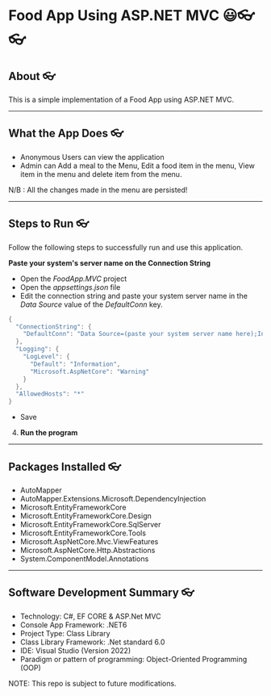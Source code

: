 # Food App Using ASP.NET MVC 😃👓👓

## About 👓

This is a simple implementation of a Food App using ASP.NET MVC.

---
## What the App Does 👓

- Anonymous Users can view the application
- Admin can Add a meal to the Menu, Edit a food item in the menu, View item in the menu and delete item from the menu.


N/B : All the changes made in the menu are persisted!

---
## Steps to Run 👓

Follow the following steps to successfully run and use this application.

**Paste your system's server name on the Connection String**
- Open the *FoodApp.MVC* project
- Open the *appsettings.json* file
- Edit the connection string and paste your system server name in the *Data Source* value of the *DefaultConn* key.
```C#
{
  "ConnectionString": {
    "DefaultConn": "Data Source=(paste your system server name here);Initial catalog=FoodAppDatabase;Integrated Security=True;Connect Timeout=30;Encrypt=False;TrustServerCertificate=False;ApplicationIntent=ReadWrite;MultiSubnetFailover=False"
  },
  "Logging": {
    "LogLevel": {
      "Default": "Information",
      "Microsoft.AspNetCore": "Warning"
    }
  },
  "AllowedHosts": "*"
}
```
- Save

4. **Run the program**

---
## Packages Installed 👓


- AutoMapper
- AutoMapper.Extensions.Microsoft.DependencyInjection
- Microsoft.EntityFrameworkCore
- Microsoft.EntityFrameworkCore.Design
- Microsoft.EntityFrameworkCore.SqlServer
- Microsoft.EntityFrameworkCore.Tools
- Microsoft.AspNetCore.Mvc.ViewFeatures
- Microsoft.AspNetCore.Http.Abstractions
- System.ComponentModel.Annotations

---
## Software Development Summary 👓

- Technology: C#, EF CORE & ASP.Net MVC
- Console App Framework: .NET6
- Project Type: Class Library
- Class Library Framework: .Net standard 6.0
- IDE: Visual Studio (Version 2022)
- Paradigm or pattern of programming: Object-Oriented Programming (OOP)


NOTE: This repo is subject to future modifications.
